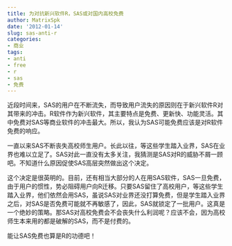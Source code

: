 ```yaml
---
title: 为对抗新兴软件R，SAS或对国内高校免费
author: MatrixSpk
date: '2012-01-14'
slug: sas-anti-r
categories:
- 商业
tags:
- anti
- free
- r
- sas
- 免费
---
```

近段时间来，SAS的用户在不断流失，而导致用户流失的原因则在于新兴软件R对其带来的冲击。R软件作为新兴软件，其主要特点是免费、更新快、功能灵活。其中免费对SAS等商业软件的冲击最大。所以，我认为SAS可能免费应该是对R软件免费的响应。

一直以来SAS不断丧失高校师生用户。长此以往，等这些学生踏入业界，SAS在业界也难以立足了。SAS对此一直没有太多关注，我猜测是SAS对R的威胁不屑一顾吧。不知道什么原因促使SAS高层突然做出这个决定。

这个决定是很英明的。目前，还有相当大部分的人在用SAS软件，SAS一旦免费，由于用户的惯性，势必阻碍用户向R迁移。只要SAS留住了高校用户，等这些学生踏入业界，他们依然会用SAS，虽说SAS对业界还没打算免费，但是学生踏入业界之后，对SAS是否免费可能就不再敏感了，因此，SAS就锁定了一批用户。这真是一个绝妙的策略。那SAS对高校免费会不会丧失什么利润呢？应该不会，因为高校师生本来用的都是破解的SAS，而不是付费的。

能让SAS免费也算是R的功德吧！
